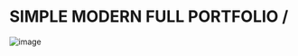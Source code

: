 # SIMPLE MODERN FULL PORTFOLIO /
![image](https://user-images.githubusercontent.com/100720880/186272123-e927bbb5-d78a-4759-821a-41f404b70bc2.png)
